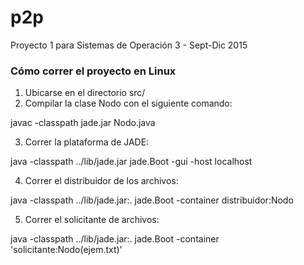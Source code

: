 # p2p
Proyecto 1 para Sistemas de Operación 3 - Sept-Dic 2015

### Cómo correr el proyecto en Linux

1. Ubicarse en el directorio src/
2. Compilar la clase Nodo con el siguiente comando:

  javac -classpath jade.jar Nodo.java

3. Correr la plataforma de JADE:

  java -classpath ../lib/jade.jar jade.Boot -gui -host localhost

4. Correr el distribuidor de los archivos:

  java -classpath ../lib/jade.jar:. jade.Boot -container distribuidor:Nodo

5. Correr el solicitante de archivos:

  java -classpath ../lib/jade.jar:. jade.Boot -container 'solicitante:Nodo(ejem.txt)'
